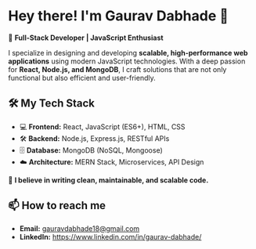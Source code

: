 # Hey there! I'm Gaurav Dabhade 👋  
🚀 **Full-Stack Developer | JavaScript Enthusiast**  

I specialize in designing and developing **scalable, high-performance web applications** using modern JavaScript technologies. With a deep passion for **React, Node.js, and MongoDB**, I craft solutions that are not only functional but also efficient and user-friendly.  

## 🛠️ My Tech Stack  
- 💻 **Frontend:** React, JavaScript (ES6+), HTML, CSS  
- 🛠 **Backend:** Node.js, Express.js, RESTful APIs  
- 🗄 **Database:** MongoDB (NoSQL, Mongoose)  
- ☁️ **Architecture:** MERN Stack, Microservices, API Design  

🔹 **I believe in writing clean, maintainable, and scalable code.**  

## 📫 How to reach me
- **Email:** gauravdabhade18@gmail.com 
- **LinkedIn:** https://www.linkedin.com/in/gaurav-dabhade/
